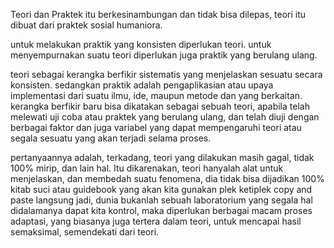 Teori dan Praktek itu berkesinambungan dan tidak bisa dilepas, teori itu dibuat dari praktek sosial humaniora.

untuk melakukan praktik yang konsisten diperlukan teori. untuk menyempurnakan suatu teori diperlukan juga praktik yang berulang ulang. 

teori sebagai kerangka berfikir sistematis yang menjelaskan sesuatu secara konsisten. sedangkan praktik adalah pengaplikasian atau upaya implementasi dari suatu ilmu, ide, maupun metode dan yang berkaitan. kerangka berfikir baru bisa dikatakan sebagai sebuah teori, apabila telah melewati uji coba atau praktek yang berulang ulang, dan telah diuji dengan berbagai faktor dan juga variabel yang dapat mempengaruhi teori atau segala sesuatu yang akan terjadi selama proses. 

pertanyaannya adalah, terkadang, teori yang dilakukan masih gagal, tidak 100% mirip, dan lain hal. Itu dikarenakan, teori hanyalah alat untuk menjelaskan, dan membedah suatu fenomena, dia tidak bisa dijadikan 100% kitab suci atau guidebook yang akan kita gunakan plek ketiplek copy and paste langsung jadi, dunia bukanlah sebuah laboratorium yang segala hal didalamanya dapat kita kontrol, maka diperlukan berbagai macam proses adaptasi, yang biasanya juga tertera dalam teori, untuk mencapai hasil semaksimal, semendekati dari teori. 